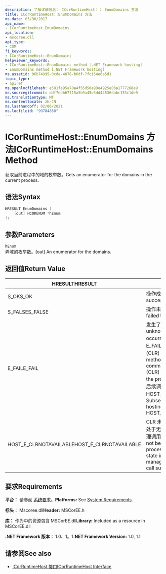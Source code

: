 ```yaml
---
description: 了解详细信息： ICorRuntimeHost：： EnumDomains 方法
title: ICorRuntimeHost::EnumDomains 方法
ms.date: 03/30/2017
api_name:
- ICorRuntimeHost.EnumDomains
api_location:
- mscoree.dll
api_type:
- COM
f1_keywords:
- ICorRuntimeHost::EnumDomains
helpviewer_keywords:
- ICorRuntimeHost::EnumDomains method [.NET Framework hosting]
- EnumDomains method [.NET Framework hosting]
ms.assetid: 96b74995-0cde-4876-b6df-7fc164e6a5d1
topic_type:
- apiref
ms.openlocfilehash: e581fe95a78a4f55d50a99e4925e03a1777268a9
ms.sourcegitcommit: ddf7edb67715a5b9a45e3dd44536dabc153c1de0
ms.translationtype: MT
ms.contentlocale: zh-CN
ms.lasthandoff: 02/06/2021
ms.locfileid: "99784868"
---
```

# <a name="icorruntimehostenumdomains-method"></a><span data-ttu-id="bb486-103">ICorRuntimeHost::EnumDomains 方法</span><span class="sxs-lookup"><span data-stu-id="bb486-103">ICorRuntimeHost::EnumDomains Method</span></span>

<span data-ttu-id="bb486-104">获取当前进程中的域的枚举数。</span><span class="sxs-lookup"><span data-stu-id="bb486-104">Gets an enumerator for the domains in the current process.</span></span>  
  
## <a name="syntax"></a><span data-ttu-id="bb486-105">语法</span><span class="sxs-lookup"><span data-stu-id="bb486-105">Syntax</span></span>  
  
```cpp  
HRESULT EnumDomains (  
    [out] HCORENUM *hEnum  
);  
```  
  
## <a name="parameters"></a><span data-ttu-id="bb486-106">参数</span><span class="sxs-lookup"><span data-stu-id="bb486-106">Parameters</span></span>  

 `hEnum`  
 <span data-ttu-id="bb486-107">弄域的枚举数。</span><span class="sxs-lookup"><span data-stu-id="bb486-107">[out] An enumerator for the domains.</span></span>  
  
## <a name="return-value"></a><span data-ttu-id="bb486-108">返回值</span><span class="sxs-lookup"><span data-stu-id="bb486-108">Return Value</span></span>  
  
|<span data-ttu-id="bb486-109">HRESULT</span><span class="sxs-lookup"><span data-stu-id="bb486-109">HRESULT</span></span>|<span data-ttu-id="bb486-110">说明</span><span class="sxs-lookup"><span data-stu-id="bb486-110">Description</span></span>|  
|-------------|-----------------|  
|<span data-ttu-id="bb486-111">S_OK</span><span class="sxs-lookup"><span data-stu-id="bb486-111">S_OK</span></span>|<span data-ttu-id="bb486-112">操作成功。</span><span class="sxs-lookup"><span data-stu-id="bb486-112">The operation was successful.</span></span>|  
|<span data-ttu-id="bb486-113">S_FALSE</span><span class="sxs-lookup"><span data-stu-id="bb486-113">S_FALSE</span></span>|<span data-ttu-id="bb486-114">操作未能完成。</span><span class="sxs-lookup"><span data-stu-id="bb486-114">The operation failed to complete.</span></span>|  
|<span data-ttu-id="bb486-115">E_FAIL</span><span class="sxs-lookup"><span data-stu-id="bb486-115">E_FAIL</span></span>|<span data-ttu-id="bb486-116">发生了未知的灾难性故障。</span><span class="sxs-lookup"><span data-stu-id="bb486-116">An unknown, catastrophic failure occurred.</span></span> <span data-ttu-id="bb486-117">如果某个方法返回 E_FAIL，则公共语言运行时 (CLR) 在该进程中不再可用。</span><span class="sxs-lookup"><span data-stu-id="bb486-117">If a method returns E_FAIL, the common language runtime (CLR) is no longer usable in the process.</span></span> <span data-ttu-id="bb486-118">对任何宿主 Api 的后续调用都会返回 HOST_E_CLRNOTAVAILABLE。</span><span class="sxs-lookup"><span data-stu-id="bb486-118">Subsequent calls to any hosting APIs return HOST_E_CLRNOTAVAILABLE.</span></span>|  
|<span data-ttu-id="bb486-119">HOST_E_CLRNOTAVAILABLE</span><span class="sxs-lookup"><span data-stu-id="bb486-119">HOST_E_CLRNOTAVAILABLE</span></span>|<span data-ttu-id="bb486-120">CLR 未加载到进程中，或 CLR 处于无法运行托管代码或成功处理调用的状态。</span><span class="sxs-lookup"><span data-stu-id="bb486-120">The CLR has not been loaded into a process, or the CLR is in a state in which it cannot run managed code or process the call successfully.</span></span>|  
  
## <a name="requirements"></a><span data-ttu-id="bb486-121">要求</span><span class="sxs-lookup"><span data-stu-id="bb486-121">Requirements</span></span>  

 <span data-ttu-id="bb486-122">**平台：** 请参阅 [系统要求](../../get-started/system-requirements.md)。</span><span class="sxs-lookup"><span data-stu-id="bb486-122">**Platforms:** See [System Requirements](../../get-started/system-requirements.md).</span></span>  
  
 <span data-ttu-id="bb486-123">**标头：** Mscoree.dll</span><span class="sxs-lookup"><span data-stu-id="bb486-123">**Header:** MSCorEE.h</span></span>  
  
 <span data-ttu-id="bb486-124">**库：** 作为中的资源包含 MSCorEE.dll</span><span class="sxs-lookup"><span data-stu-id="bb486-124">**Library:** Included as a resource in MSCorEE.dll</span></span>  
  
 <span data-ttu-id="bb486-125">**.NET Framework 版本：** 1.0、1。1</span><span class="sxs-lookup"><span data-stu-id="bb486-125">**.NET Framework Version:** 1.0, 1.1</span></span>  
  
## <a name="see-also"></a><span data-ttu-id="bb486-126">请参阅</span><span class="sxs-lookup"><span data-stu-id="bb486-126">See also</span></span>

- [<span data-ttu-id="bb486-127">ICorRuntimeHost 接口</span><span class="sxs-lookup"><span data-stu-id="bb486-127">ICorRuntimeHost Interface</span></span>](icorruntimehost-interface.md)

